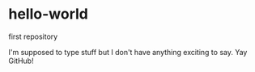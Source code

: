 # hello-world
first repository

I'm supposed to type stuff but I don't have anything exciting to say. Yay GitHub!
